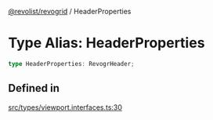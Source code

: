 [@revolist/revogrid](README.md) / HeaderProperties

# Type Alias: HeaderProperties

```ts
type HeaderProperties: RevogrHeader;
```

## Defined in

[src/types/viewport.interfaces.ts:30](https://github.com/revolist/revogrid/blob/af3362245c6506a51c4b9ff572c0e5ce6908767a/src/types/viewport.interfaces.ts#L30)
